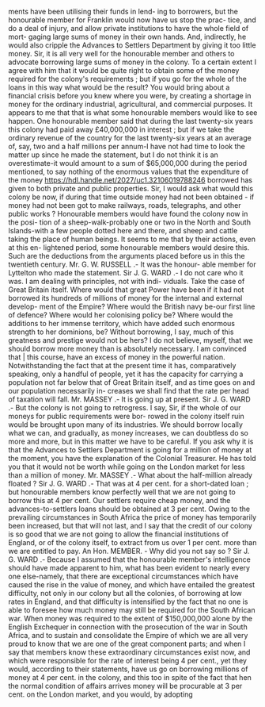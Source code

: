 ments have been utilising their funds in lend- ing to borrowers, but the honourable member for Franklin would now have us stop the prac- tice, and do a deal of injury, and allow private institutions to have the whole field of mort- gaging large sums of money in their own hands. And, indirectly, he would also cripple the Advances to Settlers Department by giving it too little money. Sir, it is all very well for the honourable member and others to advocate borrowing large sums of money in the colony. To a certain extent I agree with him that it would be quite right to obtain some of the money required for the colony's requirements ; but if you go for the whole of the loans in this way what would be the result? You would bring about a financial crisis before you knew where you were, by creating a shortage in money for the ordinary industrial, agricultural, and commercial purposes. It appears to me that that is what some honourable members would like to see happen. One honourable member said that during the last twenty-six years this colony had paid away £40,000,000 in interest ; but if we take the ordinary revenue of the country for the last twenty-six years at an average of, say, two and a half millions per annum-I have not had time to look the matter up since he made the statement, but I do not think it is an overestimate-it would amount to a sum of $65,000,000 during the period mentioned, to say nothing of the enormous values that the expenditure of the money https://hdl.handle.net/2027/uc1.32106019788246 borrowed has given to both private and public properties. Sir, I would ask what would this colony be now, if during that time outside money had not been obtained - if money had not been got to make railways, roads, telegraphs, and other public works ? Honourable members would have found the colony now in the posi- tion of a sheep-walk-probably one or two in the North and South Islands-with a few people dotted here and there, and sheep and cattle taking the place of human beings. It seems to me that by their actions, even at this en- lightened period, some honourable members would desire this. Such are the deductions from the arguments placed before us in this the twentieth century. Mr. G. W. RUSSELL .- It was the honour- able member for Lyttelton who made the statement. Sir J. G. WARD .- I do not care who it was. I am dealing with principles, not with indi- viduals. Take the case of Great Britain itself. Where would that great Power have been if it had not borrowed its hundreds of millions of money for the internal and external develop- ment of the Empire? Where would the British navy be-our first line of defence? Where would her colonising policy be? Where would the additions to her immense territory, which have added such enormous strength to her dominions, be? Without borrowing, I say, much of this greatness and prestige would not be hers? I do not believe, myself, that we should borrow more money than is absolutely necessary. I am convinced that | this course, have an excess of money in the powerful nation. Notwithstanding the fact that at the present time it has, comparatively speaking, only a handful of people, yet it has the capacity for carrying a population not far below that of Great Britain itself, and as time goes on and our population necessarily in- creases we shall find that the rate per head of taxation will fall. Mr. MASSEY .- It is going up at present. Sir J. G. WARD .- But the colony is not going to retrogress. I say, Sir, if the whole of our moneys for public requirements were bor- rowed in the colony itself ruin would be brought upon many of its industries. We should borrow locally what we can, and gradually, as money increases, we can doubtless do so more and more, but in this matter we have to be careful. If you ask why it is that the Advances to Settlers Department is going for a million of money at the moment, you have the explanation of the Colonial Treasurer. He has told you that it would not be worth while going on the London market for less than a million of money. Mr. MASSEY .- What about the half-million already floated ? Sir J. G. WARD .- That was at 4 per cent. for a short-dated loan ; but honourable members know perfectly well that we are not going to borrow this at 4 per cent. Our settlers require cheap money, and the advances-to-settlers loans should be obtained at 3 per cent. Owing to the prevailing circumstances in South Africa the price of money has temporarily been increased, but that will not last, and I say that the credit of our colony is so good that we are not going to allow the financial institutions of England, or of the colony itself, to extract from us over 1 per cent. more than we are entitled to pay. An Hon. MEMBER. - Why did you not say so ? Sir J. G. WARD .- Because I assumed that the honourable member's intelligence should have made apparent to him, what has been evident to nearly every one else-namely, that there are exceptional circumstances which have caused the rise in the value of money, and which have entailed the greatest difficulty, not only in our colony but all the colonies, of borrowing at low rates in England, and that difficulty is intensified by the fact that no one is able to foresee how much money may still be required for the South African war. When money was required to the extent of $150,000,000 alone by the English Exchequer in connection with the prosecution of the war in South Africa, and to sustain and consolidate the Empire of which we are all very proud to know that we are one of the great component parts; and when I say that members know these extraordinary circumstances exist now, and which were responsible for the rate of interest being 4 per cent., yet they would, according to their statements, have us go on borrowing millions of money at 4 per cent. in the colony, and this too in spite of the fact that hen the normal condition of affairs arrives money will be procurable at 3 per cent. on the London market, and you would, by adopting 